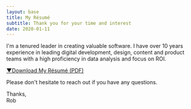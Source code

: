 ```yaml
---
layout: base
title: My Résumé
subtitle: Thank you for your time and interest
date: 2020-01-11
---
```


I'm a tenured leader in creating valuable software. I have over 10 years experience in leading digital development, design, content and product teams with a high proficiency in data analysis and focus on ROI.

<a href="/assets/files/Rob-Johnson-Resume.pdf" class="button download" id="Rob Johnson's Resume" title="Download Rob Johnson's Résumé" target="_blank"><span class="icon is-danger"><strong>&#9660;</strong></span>Download My Résumé (PDF)</a>

Please don't hesitate to reach out if you have any questions.

Thanks,<br>Rob
